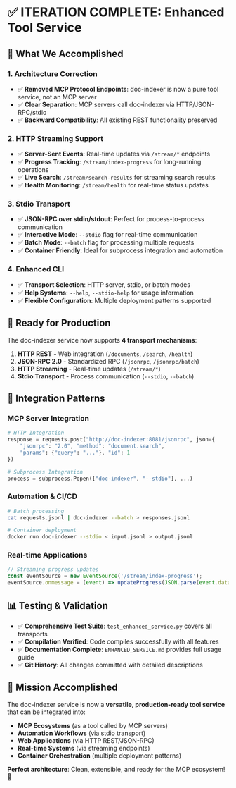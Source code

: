 # ✅ ITERATION COMPLETE: Enhanced Tool Service

## 🎯 **What We Accomplished**

### **1. Architecture Correction**
- ✅ **Removed MCP Protocol Endpoints**: doc-indexer is now a pure tool service, not an MCP server
- ✅ **Clear Separation**: MCP servers call doc-indexer via HTTP/JSON-RPC/stdio
- ✅ **Backward Compatibility**: All existing REST functionality preserved

### **2. HTTP Streaming Support** 
- ✅ **Server-Sent Events**: Real-time updates via `/stream/*` endpoints
- ✅ **Progress Tracking**: `/stream/index-progress` for long-running operations
- ✅ **Live Search**: `/stream/search-results` for streaming search results
- ✅ **Health Monitoring**: `/stream/health` for real-time status updates

### **3. Stdio Transport**
- ✅ **JSON-RPC over stdin/stdout**: Perfect for process-to-process communication
- ✅ **Interactive Mode**: `--stdio` flag for real-time communication
- ✅ **Batch Mode**: `--batch` flag for processing multiple requests
- ✅ **Container Friendly**: Ideal for subprocess integration and automation

### **4. Enhanced CLI**
- ✅ **Transport Selection**: HTTP server, stdio, or batch modes
- ✅ **Help Systems**: `--help`, `--stdio-help` for usage information
- ✅ **Flexible Configuration**: Multiple deployment patterns supported

## 🚀 **Ready for Production**

The doc-indexer service now supports **4 transport mechanisms**:

1. **HTTP REST** - Web integration (`/documents`, `/search`, `/health`)
2. **JSON-RPC 2.0** - Standardized RPC (`/jsonrpc`, `/jsonrpc/batch`)
3. **HTTP Streaming** - Real-time updates (`/stream/*`)
4. **Stdio Transport** - Process communication (`--stdio`, `--batch`)

## 🔗 **Integration Patterns**

### **MCP Server Integration**
```python
# HTTP Integration
response = requests.post("http://doc-indexer:8081/jsonrpc", json={
    "jsonrpc": "2.0", "method": "document.search", 
    "params": {"query": "..."}, "id": 1
})

# Subprocess Integration  
process = subprocess.Popen(["doc-indexer", "--stdio"], ...)
```

### **Automation & CI/CD**
```bash
# Batch processing
cat requests.jsonl | doc-indexer --batch > responses.jsonl

# Container deployment
docker run doc-indexer --stdio < input.jsonl > output.jsonl
```

### **Real-time Applications**
```javascript
// Streaming progress updates
const eventSource = new EventSource('/stream/index-progress');
eventSource.onmessage = (event) => updateProgress(JSON.parse(event.data));
```

## 📊 **Testing & Validation**

- ✅ **Comprehensive Test Suite**: `test_enhanced_service.py` covers all transports
- ✅ **Compilation Verified**: Code compiles successfully with all features
- ✅ **Documentation Complete**: `ENHANCED_SERVICE.md` provides full usage guide
- ✅ **Git History**: All changes committed with detailed descriptions

## 🎉 **Mission Accomplished**

The doc-indexer service is now a **versatile, production-ready tool service** that can be integrated into:

- **MCP Ecosystems** (as a tool called by MCP servers)
- **Automation Workflows** (via stdio transport)
- **Web Applications** (via HTTP REST/JSON-RPC)
- **Real-time Systems** (via streaming endpoints)
- **Container Orchestration** (multiple deployment patterns)

**Perfect architecture**: Clean, extensible, and ready for the MCP ecosystem! 🚀
